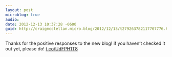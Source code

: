 ```yaml
---
layout: post
microblog: true
audio: 
date: 2012-12-13 10:37:28 -0600
guid: http://craigmcclellan.micro.blog/2012/12/13/t279263782117707776.html
---
```

Thanks for the positive responses to the new blog! if you haven’t checked it out yet, please do! [t.co/UdFPH1T8](http://t.co/UdFPH1T8)
